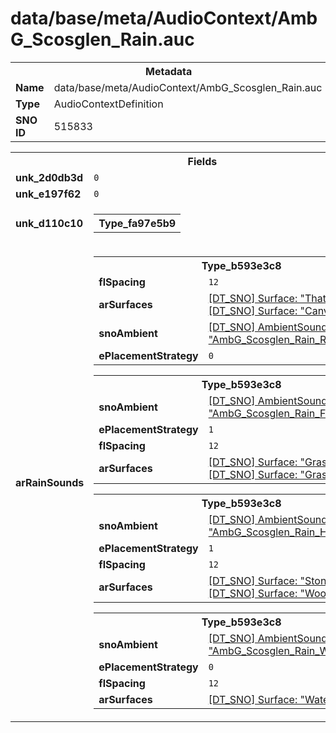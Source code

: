 <h1>data/base/meta/AudioContext/AmbG_Scosglen_Rain.auc</h1><table><tr><th colspan="100%">Metadata</th></tr><tr><td><b>Name</b></td><td>data/base/meta/AudioContext/AmbG_Scosglen_Rain.auc</td></tr><tr><td><b>Type</b></td><td>AudioContextDefinition</td></tr><tr><td><b>SNO ID</b></td><td>515833</td></tr></table>

<table><tr><th colspan="100%">Fields</th></tr><tr><td><b>unk_2d0db3d</b></td><td><code>0</code></td></tr><tr><td><b>unk_e197f62</b></td><td><code>0</code></td></tr><tr><td><b>unk_d110c10</b></td><td><table><tr><th colspan="100%">Type_fa97e5b9</th></tr></table>

</td></tr><tr><td><b>arRainSounds</b></td><td><table><tr><th colspan="100%">Type_b593e3c8</th></tr><tr><td><b>flSpacing</b></td><td><code>12</code></td></tr><tr><td><b>arSurfaces</b></td><td><a href="..\Surface\Thatch.srf.md">[DT_SNO] Surface: "Thatch"</a>
<a href="..\Surface\Canvas.srf.md">[DT_SNO] Surface: "Canvas"</a>
</td></tr><tr><td><b>snoAmbient</b></td><td><a href="..\AmbientSound\AmbG_Scosglen_Rain_Roof.ams.md">[DT_SNO] AmbientSound: "AmbG_Scosglen_Rain_Roof"</a></td></tr><tr><td><b>ePlacementStrategy</b></td><td><code>0</code></td></tr></table>


<table><tr><th colspan="100%">Type_b593e3c8</th></tr><tr><td><b>snoAmbient</b></td><td><a href="..\AmbientSound\AmbG_Scosglen_Rain_Foliage.ams.md">[DT_SNO] AmbientSound: "AmbG_Scosglen_Rain_Foliage"</a></td></tr><tr><td><b>ePlacementStrategy</b></td><td><code>1</code></td></tr><tr><td><b>flSpacing</b></td><td><code>12</code></td></tr><tr><td><b>arSurfaces</b></td><td><a href="..\Surface\Grass.srf.md">[DT_SNO] Surface: "Grass"</a>
<a href="..\Surface\Grass_Dry.srf.md">[DT_SNO] Surface: "Grass_Dry"</a>
</td></tr></table>


<table><tr><th colspan="100%">Type_b593e3c8</th></tr><tr><td><b>snoAmbient</b></td><td><a href="..\AmbientSound\AmbG_Scosglen_Rain_HardSurface.ams.md">[DT_SNO] AmbientSound: "AmbG_Scosglen_Rain_HardSurface"</a></td></tr><tr><td><b>ePlacementStrategy</b></td><td><code>1</code></td></tr><tr><td><b>flSpacing</b></td><td><code>12</code></td></tr><tr><td><b>arSurfaces</b></td><td><a href="..\Surface\Stone.srf.md">[DT_SNO] Surface: "Stone"</a>
<a href="..\Surface\Wood.srf.md">[DT_SNO] Surface: "Wood"</a>
</td></tr></table>


<table><tr><th colspan="100%">Type_b593e3c8</th></tr><tr><td><b>snoAmbient</b></td><td><a href="..\AmbientSound\AmbG_Scosglen_Rain_Water.ams.md">[DT_SNO] AmbientSound: "AmbG_Scosglen_Rain_Water"</a></td></tr><tr><td><b>ePlacementStrategy</b></td><td><code>0</code></td></tr><tr><td><b>flSpacing</b></td><td><code>12</code></td></tr><tr><td><b>arSurfaces</b></td><td><a href="..\Surface\Water.srf.md">[DT_SNO] Surface: "Water"</a>
</td></tr></table>


</td></tr></table>

